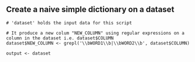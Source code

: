 ## Create a naive simple dictionary on a dataset

```
# 'dataset' holds the input data for this script

# It produce a new colum "NEW_COLUMN" using regular expressions on a column in the dataset i.e. dataset$COLUMN
dataset$NEW_COLUMN <- grepl('\\bWORD1\\b|\\bWORD2\\b', dataset$COLUMN)

output <- dataset
```
